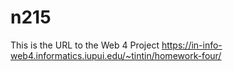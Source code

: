 
# n215

This is the URL to the Web 4 Project
https://in-info-web4.informatics.iupui.edu/~tintin/homework-four/

